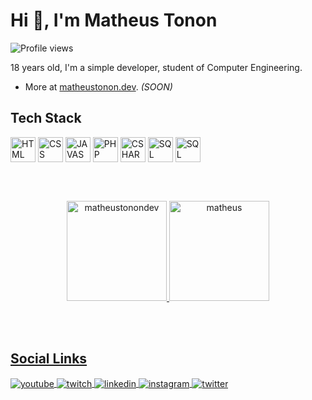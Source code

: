 <h1 align="left">Hi 👋, I'm Matheus Tonon</h1>
<p align="left"> <img src="https://komarev.com/ghpvc/?username=matheustonon1&color=gray" alt="Profile views" /> </p>

18 years old, I'm a simple developer, student of Computer Engineering.
- More at [matheustonon.dev](matheustonon.dev). *(SOON)*

## Tech Stack

<div style="display: inline-block;">
    <img align="center" alt="HTML" width="40" src="https://cdn.jsdelivr.net/gh/devicons/devicon/icons/html5/html5-original.svg">
    <img align="center" alt="CSS" width="40" src="https://cdn.jsdelivr.net/gh/devicons/devicon/icons/css3/css3-original.svg">
    <img align="center" alt="JAVASCRIPT" width="40" src="https://cdn.jsdelivr.net/gh/devicons/devicon/icons/javascript/javascript-original.svg">
    <img align="center" alt="PHP" width="40" src="https://cdn.jsdelivr.net/gh/devicons/devicon/icons/php/php-plain.svg">
    <img align="center" alt="CSHARP" width="40" src="https://cdn.jsdelivr.net/gh/devicons/devicon/icons/csharp/csharp-original.svg">
    <img align="center" alt="SQL" width="40" src="https://cdn.jsdelivr.net/gh/devicons/devicon/icons/mysql/mysql-original.svg">
    <img align="center" alt="SQL" width="40" src="https://cdn.jsdelivr.net/gh/devicons/devicon/icons/mongodb/mongodb-original.svg" />
</div>

<br><br>

<div align="center">
  <a href="https://github.com/matheustonondev">
    <p align"center"><img height="160em" src="https://github-readme-stats.vercel.app/api?username=matheustonon1&theme=github_dark&show_icons=true&locale=en" alt="matheustonondev"/>
      <img height="160em" src="https://github-readme-stats.vercel.app/api/top-langs/?username=matheustonon1&layout=compact&langs_count=7&theme=github_dark" alt="matheus"/>
    </p>
</div>

<br><br>

## Social Links

<p align="left">
    <a href="https://www.youtube.com/@mathxustonon/" target="_blank">
      <img align="center" src="https://img.shields.io/badge/-Matheus Tonon-05122A?style=flat&logo=youtube" alt="youtube"/>
</a>
    <a href="https://twitch.tv/mathxustonon" target="_blank">
      <img align="center" src="https://img.shields.io/badge/-mathxustonon-05122A?style=flat&logo=twitch" alt="twitch"/>  
</a>
<a href="https://www.linkedin.com/in/mathxustonon/" target="_blank">
  <img align="center" src="https://img.shields.io/badge/-mathxustonon-05122A?style=flat&logo=linkedin" alt="linkedin"/>
</a>
    <a href="https://instagram.com/mathxustonon" target="_blank">
     <img align="center" src="https://img.shields.io/badge/-mathxustonon-05122A?style=flat&logo=instagram" alt="instagram"/>
</a>
    <a href="https://twitter.com/mathxustonon" target="_blank">
     <img align="center" src="https://img.shields.io/badge/-mathxustonon-05122A?style=flat&logo=twitter" alt="twitter"/>
</a>
</p>
